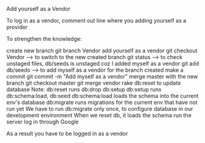 Add yourself as a Vendor

To log in as a vendor, comment out line where you adding yourself as a provider

To strengthen the knowledge:

create new branch
    git branch Vendor
add yourself as a vendor
  git checkout Vendor --> to switch to the new created branch
  git status --> to check unstaged files, db/seeds is unstaged coz I added myself as a vendor
  git add db/seeds --> to add myself as a vendor for the branch created
make a commit
    git commit -m "Add myself as a vendor"
merge master with the new branch
  git checkout master
  git merge vendor
rake db:reset to update database
    Note: db:reset runs db:drop db:setup
    db:setup runs db:schema:load, db:seed
    db:schema:load loads the schema into the current env's database
    db:migrate runs migrations for the current env that have not run yet
    We have to run db:migrate only once, to configure database in our
    development environment
    When we reset db, it loads the schema
run the server
log in through Google

As a result you have to be logged in as a vendor